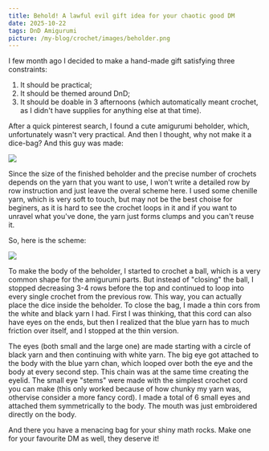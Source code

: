 ```yaml
---
title: Behold! A lawful evil gift idea for your chaotic good DM
date: 2025-10-22
tags: DnD Amigurumi
picture: /my-blog/crochet/images/beholder.png
---
```


I few month ago I decided to make a hand-made gift satisfying three constraints: 
1. It should be practical;
2. It should be themed around DnD;
3. It should be doable in 3 afternoons (which automatically meant crochet, as I didn't have supplies for anything else at that time).

After a quick pinterest search, I found a cute amigurumi beholder, which, unfortunately wasn't very practical. And then I thought, why not make it a dice-bag? And this guy was made:

<img src="/my-blog/crochet/images/beholder.png" />

Since the size of the finished beholder and the precise number of crochets depends on the yarn that you want to use, I won't write a detailed row by row instruction and just leave the overal scheme here. I used some chenille yarn, which is very soft to touch, but may not be the best choise for beginers, as it is hard to see the crochet loops in it and if you want to unravel what you've done, the yarn just forms clumps and you can't reuse it.

So, here is the scheme:

<img src="/my-blog/crochet/images/beholder_scheme.png" />

To make the body of the beholder, I started to crochet a ball, which is a very common shape for the amigurumi parts. But instead of "closing" the ball, I stopped decreasing 3-4 rows before the top and continued to loop into every single crochet from the previous row. This way, you can actually place the dice inside the beholder. To close the bag, I made a thin cors from the white and black yarn I had. First I was thinking, that this cord can also have eyes on the ends, but then I realized that the blue yarn has to much friction over itself, and I stopped at the thin version.

The eyes (both small and the large one) are made starting with a circle of black yarn and then continuing with white yarn. The big eye got attached to the body with the blue yarn chan, which looped over both the eye and the body at every second step. This chain was at the same time creating the eyelid. The small eye "stems" were made with the simplest crochet cord you can make (this only worked because of how chunky my yarn was, othervise consider a more fancy cord). I made a total of 6 small eyes and attached them symmetrically to the body. The mouth was just embroidered directly on the body.

And there you have a menacing bag for your shiny math rocks. Make one for your favourite DM as well, they deserve it!
